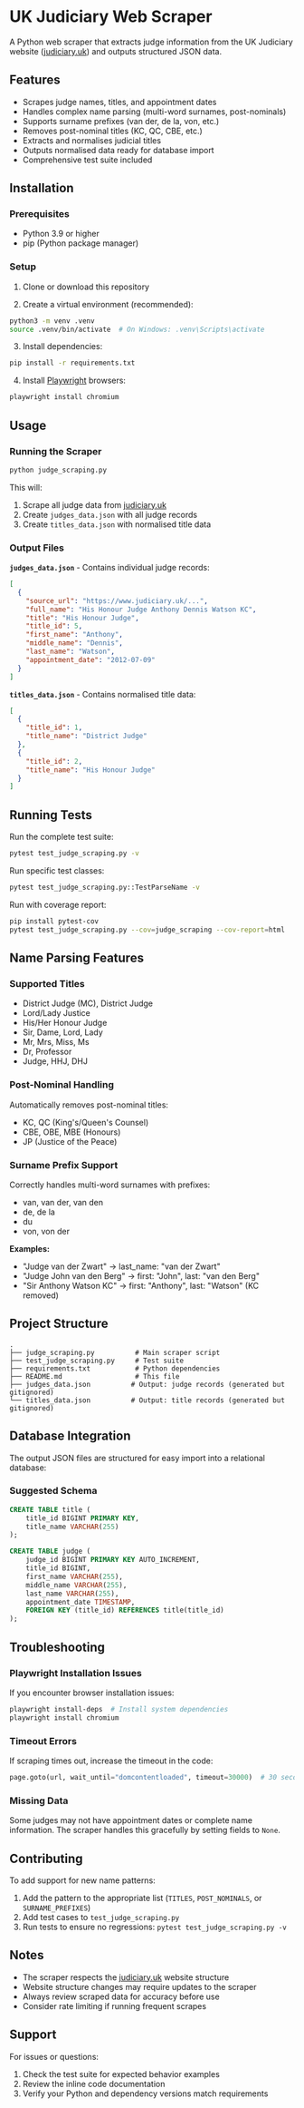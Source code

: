 # UK Judiciary Web Scraper

A Python web scraper that extracts judge information from the UK Judiciary website ([judiciary.uk](https://www.judiciary.uk)) and outputs structured JSON data.

## Features

- Scrapes judge names, titles, and appointment dates
- Handles complex name parsing (multi-word surnames, post-nominals)
- Supports surname prefixes (van der, de la, von, etc.)
- Removes post-nominal titles (KC, QC, CBE, etc.)
- Extracts and normalises judicial titles
- Outputs normalised data ready for database import
- Comprehensive test suite included

## Installation

### Prerequisites

- Python 3.9 or higher
- pip (Python package manager)

### Setup

1. Clone or download this repository

2. Create a virtual environment (recommended):
```bash
python3 -m venv .venv
source .venv/bin/activate  # On Windows: .venv\Scripts\activate
```

3. Install dependencies:
```bash
pip install -r requirements.txt
```

4. Install [Playwright](https://playwright.dev) browsers:
```bash
playwright install chromium
```

## Usage

### Running the Scraper

```bash
python judge_scraping.py
```

This will:
1. Scrape all judge data from [judiciary.uk](https://www.judiciary.uk)
2. Create `judges_data.json` with all judge records
3. Create `titles_data.json` with normalised title data

### Output Files

**`judges_data.json`** - Contains individual judge records:
```json
[
  {
    "source_url": "https://www.judiciary.uk/...",
    "full_name": "His Honour Judge Anthony Dennis Watson KC",
    "title": "His Honour Judge",
    "title_id": 5,
    "first_name": "Anthony",
    "middle_name": "Dennis",
    "last_name": "Watson",
    "appointment_date": "2012-07-09"
  }
]
```

**`titles_data.json`** - Contains normalised title data:
```json
[
  {
    "title_id": 1,
    "title_name": "District Judge"
  },
  {
    "title_id": 2,
    "title_name": "His Honour Judge"
  }
]
```

## Running Tests

Run the complete test suite:
```bash
pytest test_judge_scraping.py -v
```

Run specific test classes:
```bash
pytest test_judge_scraping.py::TestParseName -v
```

Run with coverage report:
```bash
pip install pytest-cov
pytest test_judge_scraping.py --cov=judge_scraping --cov-report=html
```

## Name Parsing Features

### Supported Titles
- District Judge (MC), District Judge
- Lord/Lady Justice
- His/Her Honour Judge
- Sir, Dame, Lord, Lady
- Mr, Mrs, Miss, Ms
- Dr, Professor
- Judge, HHJ, DHJ

### Post-Nominal Handling
Automatically removes post-nominal titles:
- KC, QC (King's/Queen's Counsel)
- CBE, OBE, MBE (Honours)
- JP (Justice of the Peace)

### Surname Prefix Support
Correctly handles multi-word surnames with prefixes:
- van, van der, van den
- de, de la
- du
- von, von der

**Examples:**
- "Judge van der Zwart" → last_name: "van der Zwart"
- "Judge John van den Berg" → first: "John", last: "van den Berg"
- "Sir Anthony Watson KC" → first: "Anthony", last: "Watson" (KC removed)

## Project Structure

```
.
├── judge_scraping.py          # Main scraper script
├── test_judge_scraping.py     # Test suite
├── requirements.txt           # Python dependencies
├── README.md                  # This file
├── judges_data.json          # Output: judge records (generated but gitignored)
└── titles_data.json          # Output: title records (generated but gitignored)
```

## Database Integration

The output JSON files are structured for easy import into a relational database:

### Suggested Schema

```sql
CREATE TABLE title (
    title_id BIGINT PRIMARY KEY,
    title_name VARCHAR(255)
);

CREATE TABLE judge (
    judge_id BIGINT PRIMARY KEY AUTO_INCREMENT,
    title_id BIGINT,
    first_name VARCHAR(255),
    middle_name VARCHAR(255),
    last_name VARCHAR(255),
    appointment_date TIMESTAMP,
    FOREIGN KEY (title_id) REFERENCES title(title_id)
);
```

## Troubleshooting

### Playwright Installation Issues
If you encounter browser installation issues:
```bash
playwright install-deps  # Install system dependencies
playwright install chromium
```

### Timeout Errors
If scraping times out, increase the timeout in the code:
```python
page.goto(url, wait_until="domcontentloaded", timeout=30000)  # 30 seconds
```

### Missing Data
Some judges may not have appointment dates or complete name information. The scraper handles this gracefully by setting fields to `None`.

## Contributing

To add support for new name patterns:

1. Add the pattern to the appropriate list (`TITLES`, `POST_NOMINALS`, or `SURNAME_PREFIXES`)
2. Add test cases to `test_judge_scraping.py`
3. Run tests to ensure no regressions: `pytest test_judge_scraping.py -v`

## Notes

- The scraper respects the [judiciary.uk](https://www.judiciary.uk) website structure
- Website structure changes may require updates to the scraper
- Always review scraped data for accuracy before use
- Consider rate limiting if running frequent scrapes

## Support

For issues or questions:
1. Check the test suite for expected behavior examples
2. Review the inline code documentation
3. Verify your Python and dependency versions match requirements